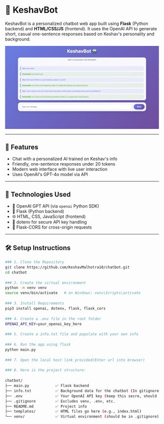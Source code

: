 # 🤖 KeshavBot

KeshavBot is a personalized chatbot web app built using **Flask** (Python backend) and **HTML/CSS/JS** (frontend). It uses the OpenAI API to generate short, casual one-sentence responses based on Keshav's personality and background.

![KeshavBot](images/KeshavBot.png)

---

## 🌟 Features

- Chat with a personalized AI trained on Keshav's info
- Friendly, one-sentence responses under 20 tokens
- Modern web interface with live user interaction
- Uses OpenAI's GPT-4o model via API

---

## 🚀 Technologies Used

- 🧠 OpenAI GPT API (via `openai` Python SDK)
- 🐍 Flask (Python backend)
- 🌐 HTML, CSS, JavaScript (frontend)
- 🌱 dotenv for secure API key handling
- 🔁 Flask-CORS for cross-origin requests

---

## 🛠️ Setup Instructions



```bash
### 1. Clone the Repository
git clone https://github.com/KeshavMalhotra10/chatbot.git
cd chatbot

### 2. Create the virtual environment
python -m venv venv
source venv/bin/activate   # on Windows: venv\Scripts\activate

### 3. Install Requirements 
pip3 install openai, dotenv, flask, flask_cors

### 4. Create a .env file in the root folder
OPENAI_API_KEY=your_openai_key_here

### 5. Create a info.txt file and populate with your own info

### 6. Run the app using flask
python main.py

### 7. Open the local host link provided(Enter url into browser)

### 8. Here is the project structure:

chatbot/
├── main.py            ✅ Flask backend
├── info.txt           ✅ Background data for the chatbot (In gitignore to protect personal info)
├── .env               ✅ Your OpenAI API key (keep this secre, should be in gitignore)
├── .gitignore         ✅ Excludes venv, .env, etc.
├── README.md          ✅ Project info
├── templates/         ✅ HTML files go here (e.g., index.html)
└── venv/              ✅ Virtual environment (should be in .gitignore)
